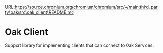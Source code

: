 URL:https://source.chromium.org/chromium/chromium/src/+/main:third_party\oak\src\oak_client\README.md
# Oak Client

Support library for implementing clients that can connect to Oak Services.
